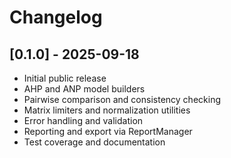 # Changelog

## [0.1.0] - 2025-09-18
- Initial public release
- AHP and ANP model builders
- Pairwise comparison and consistency checking
- Matrix limiters and normalization utilities
- Error handling and validation
- Reporting and export via ReportManager
- Test coverage and documentation
